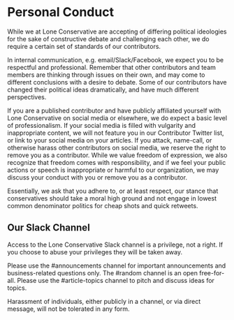 # Personal Conduct

While we at Lone Conservative are accepting of differing political ideologies for the sake of constructive debate and challenging each other, we do require a certain set of standards of our contributors.

In internal communication, e.g. email/Slack/Facebook, we expect you to be respectful and professional. Remember that other contributors and team members are thinking through issues on their own, and may come to different conclusions with a desire to debate. Some of our contributors have changed their political ideas dramatically, and have much different perspectives.

If you are a published contributor and have publicly affiliated yourself with Lone Conservative on social media or elsewhere, we do expect a basic level of professionalism. If your social media is filled with vulgarity and inappropriate content, we will not feature you in our Contributor Twitter list, or link to your social media on your articles. If you attack, name-call, or otherwise harass other contributors on social media, we reserve the right to remove you as a contributor. While we value freedom of expression, we also recognize that freedom comes with responsibility, and if we feel your public actions or speech is inappropriate or harmful to our organization, we may discuss your conduct with you or remove you as a contributor.

Essentially, we ask that you adhere to, or at least respect, our stance that conservatives should take a moral high ground and not engage in lowest common denominator politics for cheap shots and quick retweets.

## Our Slack Channel

Access to the Lone Conservative Slack channel is a privilege, not a right. If you choose to abuse your privileges they will be taken away.

Please use the \#announcements channel for important announcements and business-related questions only. The \#random channel is an open free-for-all. Please use the \#article-topics channel to pitch and discuss ideas for topics.

Harassment of individuals, either publicly in a channel, or via direct message, will not be tolerated in any form.


